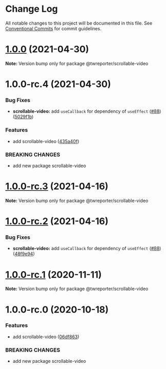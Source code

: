 # Change Log

All notable changes to this project will be documented in this file.
See [Conventional Commits](https://conventionalcommits.org) for commit guidelines.

# [1.0.0](https://github.com/twreporter/orangutan/compare/@twreporter/scrollable-video@1.0.0-rc.4...@twreporter/scrollable-video@1.0.0) (2021-04-30)

**Note:** Version bump only for package @twreporter/scrollable-video





# 1.0.0-rc.4 (2021-04-30)


### Bug Fixes

* **scrollable-video:** add `useCallback` for dependency of `useEffect` ([#88](https://github.com/twreporter/orangutan/issues/88)) ([5029f1b](https://github.com/twreporter/orangutan/commit/5029f1b1b42c40c2a0c774bc5796804901b6ce1f))


### Features

* add scrollable-video ([435a40f](https://github.com/twreporter/orangutan/commit/435a40f20b6ca3bfac2a9053a3509c8592f86a20))


### BREAKING CHANGES

* add new package scrollable-video





# [1.0.0-rc.3](https://github.com/twreporter/orangutan/compare/@twreporter/scrollable-video@1.0.0-rc.2...@twreporter/scrollable-video@1.0.0-rc.3) (2021-04-16)

**Note:** Version bump only for package @twreporter/scrollable-video





# [1.0.0-rc.2](https://github.com/twreporter/orangutan/compare/@twreporter/scrollable-video@1.0.0-rc.1...@twreporter/scrollable-video@1.0.0-rc.2) (2021-04-16)


### Bug Fixes

* **scrollable-video:** add `useCallback` for dependency of `useEffect` ([#88](https://github.com/twreporter/orangutan/issues/88)) ([48f9e94](https://github.com/twreporter/orangutan/commit/48f9e9417ab989682060606aa6eab9be8168551c))





# [1.0.0-rc.1](https://github.com/twreporter/orangutan/compare/@twreporter/scrollable-video@1.0.0-rc.0...@twreporter/scrollable-video@1.0.0-rc.1) (2020-11-11)

**Note:** Version bump only for package @twreporter/scrollable-video





# 1.0.0-rc.0 (2020-10-18)


### Features

* add scrollable-video ([06df863](https://github.com/twreporter/orangutan/commit/06df863071851557fa5a878ea1a44037d326af8f))


### BREAKING CHANGES

* add new package scrollable-video
